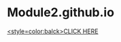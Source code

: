 # Module2.github.io
<a href=https://abmarne.github.io/Module2.github.io/><style=color:balck>CLICK HERE</style></a>
